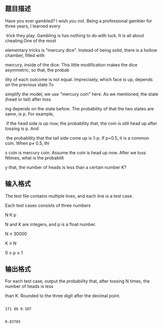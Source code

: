 ## 题目描述

<div>
 Have you ever gambled? I wish you not. Being a professional gambler for three years, I learned every
</div> 
<div>
  trick they play. Gambling is has nothing to do with luck. It is all about cheating.One of the most 
</div> 
<div>
 elementary tricks is "mercury dice". Instead of being solid, there is a hollow chamber, filled with 
</div> 
<div>
 mercury, inside of the dice. This little modification makes the dice asymmetric, so that, the probab
</div> 
<div>
 ility of each outcome is not equal. Imprecisely, which face is up, depends on the previous state.To 
</div> 
<div>
 simplify the model, we use "mercury coin" here. As we mentioned, the state (head or tail) after toss
</div> 
<div>
 ing depends on the state before. The probability of that the two states are same, is p. For example,
</div> 
<div>
  if the head side is up now, the probability that, the coin is still head up after tossing is p. And
</div> 
<div>
  the probability that the tail side come up is 1-p. If p=0.5, it is a common coin. When p≠ 0.5, thi
</div> 
<div>
 s coin is mercury coin. Assume the coin is head up now. After we toss Ntimes, what is the probabilit
</div> 
<div>
 y that, the number of heads is less than a certain number K?
</div> 
<p></p>

## 输入格式

<div>
 The test file contains multiple lines, and each line is a test case. 
</div> 
<div>
 Each test cases consists of three numbers
</div> 
<div>
 N K p
</div> 
<div>
 N and K are integers, and p is a float number. 
</div> 
<div>
 N ≤ 30000
</div> 
<div>
 K ≤ N
</div> 
<div>
 0 ≤ p ≤ 1
</div>

## 输出格式

<p></p> 
<p></p> 
<p> </p>
<dt> 
 <div>
  For each test case, output the probability that, after tossing N times, the number of heads is less 
 </div> 
 <div>
  than K. Rounded to the three digit after the decimal point.
 </div> 
</dt> 
<p></p> 
<p></p> 
<p></p>

```input1
171 88 0.107
```
```output1
0.83785
```
